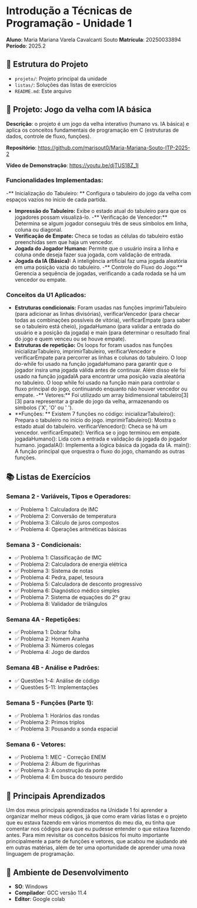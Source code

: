 # Introdução a Técnicas de Programação - Unidade 1
**Aluno**: Maria Mariana Varela Cavalcanti Souto
**Matrícula**: 20250033894
**Período**: 2025.2

## 📁 Estrutura do Projeto

- `projeto/`: Projeto principal da unidade
- `listas/`: Soluções das listas de exercícios
- `README.md`: Este arquivo

## 🚀 Projeto: Jogo da velha com IA básica

**Descrição**: o projeto é um jogo da velha interativo (humano vs. IA básica) e aplica os conceitos fundamentais de programação em C (estruturas de dados, controle de fluxo, funções).

**Repositório**: https://github.com/marisout0/Maria-Mariana-Souto-ITP-2025-2

**Vídeo de Demonstração**: https://youtu.be/djTUS18Z_1I

### Funcionalidades Implementadas:
-** Inicialização do Tabuleiro: ** Configura o tabuleiro do jogo da velha com espaços vazios no início de cada partida.
- **Impressão do Tabuleiro:** Exibe o estado atual do tabuleiro para que os jogadores possam visualizá-lo.
-** Verificação de Vencedor:** Determina se algum jogador conseguiu três de seus símbolos em linha, coluna ou diagonal.
- **Verificação de Empate:** Checa se todas as células do tabuleiro estão preenchidas sem que haja um vencedor.
- **Jogada do Jogador Humano:** Permite que o usuário insira a linha e coluna onde deseja fazer sua jogada, com validação de entrada.
- **Jogada da IA (Básica):** A inteligência artificial faz uma jogada aleatória em uma posição vazia do tabuleiro.
-** Controle do Fluxo do Jogo:** Gerencia a sequência de jogadas, verificando a cada rodada se há um vencedor ou empate.

### Conceitos da U1 Aplicados:
- **Estruturas condicionais:** Foram usadas nas funções imprimirTabuleiro (para adicionar as linhas divisórias), verificarVencedor (para checar todas as combinações possíveis de vitória), verificarEmpate (para saber se o tabuleiro está cheio), jogadaHumano (para validar a entrada do usuário e a posição da jogada) e main (para determinar o resultado final do jogo e quem venceu ou se houve empate).
- **Estruturas de repetição:** Os loops for foram usados nas funções inicializarTabuleiro, imprimirTabuleiro, verificarVencedor e verificarEmpate para percorrer as linhas e colunas do tabuleiro. O loop do-while foi usado na função jogadaHumano para garantir que o jogador insira uma jogada válida antes de continuar. Além disso ele foi usado na função jogadaIA para encontrar uma posição vazia aleatória no tabuleiro. O loop while foi usado na função main para controlar o fluxo principal do jogo, continuando enquanto não houver vencedor ou empate.
-** Vetores:** Foi utilizado um array bidimensional tabuleiro[3][3] para representar a grade do jogo da velha, armazenando os símbolos ('X', 'O' ou ' ').
- **Funções: ** Existem 7 funções no código:
inicializarTabuleiro(): Prepara o tabuleiro no início do jogo.
imprimirTabuleiro(): Mostra o estado atual do tabuleiro.
verificarVencedor(): Checa se há um vencedor.
verificarEmpate(): Verifica se o jogo terminou em empate.
jogadaHumano(): Lida com a entrada e validação da jogada do jogador humano.
jogadaIA(): Implementa a lógica básica da jogada da IA.
main(): A função principal que orquestra o fluxo do jogo, chamando as outras funções.

## 📚 Listas de Exercícios

### Semana 2 - Variáveis, Tipos e Operadores:
- ✅ Problema 1: Calculadora de IMC
- ✅ Problema 2: Conversão de temperatura
- ✅ Problema 3: Cálculo de juros compostos
- ✅ Problema 4: Operações aritméticas básicas

### Semana 3 - Condicionais:
- ✅ Problema 1: Classificação de IMC
- ✅ Problema 2: Calculadora de energia elétrica
- ✅ Problema 3: Sistema de notas
- ✅ Problema 4: Pedra, papel, tesoura
- ✅ Problema 5: Calculadora de desconto progressivo
- ✅ Problema 6: Diagnóstico médico simples
- ✅ Problema 7: Sistema de equações do 2º grau
- ✅ Problema 8: Validador de triângulos

### Semana 4A - Repetições:
- ✅ Problema 1: Dobrar folha
- ✅ Problema 2: Homem Aranha
- ✅ Problema 3: Números colegas
- ✅ Problema 4: Jogo de dardos

### Semana 4B - Análise e Padrões:
- ✅ Questões 1-4: Análise de código
- ✅ Questões 5-11: Implementações

### Semana 5 - Funções (Parte 1):
- ✅ Problema 1: Horários das rondas
- ✅ Problema 2: Primos triplos
- ✅ Problema 3: Pousando a sonda espacial

### Semana 6 - Vetores:
- ✅ Problema 1: MEC - Correção ENEM
- ✅ Problema 2: Álbum de figurinhas
- ✅ Problema 3: A construção da ponte
- ✅ Problema 4: Em busca do tesouro perdido

## 🎯 Principais Aprendizados
Um dos meus principais aprendizados na Unidade 1 foi aprender a organizar melhor meus códigos, já que como eram várias listas e o projeto  que eu estava fazendo em vários momentos do meu dia, eu tinha que comentar nos códigos para que eu pudesse entender o que estava fazendo antes. Para mim revisitar os conceitos básicos foi muito importante principalmente a parte de funções e vetores, que acabou me ajudando até em outras matérias, além de ter uma oportunidade de aprender uma nova linguagem de programação.

## 🔧 Ambiente de Desenvolvimento
- **SO**: Windows
- **Compilador**: GCC versão 11.4
- **Editor**: Google colab
